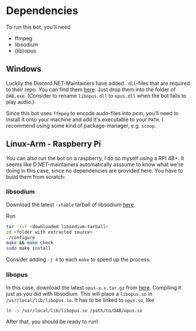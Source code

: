 # Dependencies
To run this bot, you'll need 
- ffmpeg
- libsodium
- (lib)opus

## Windows
Luckily the Discord.NET-Maintainers have added `.dll`-files that are required to their repo. 
You can find them [here](https://github.com/discord-net/Discord.Net/tree/dev/voice-natives). 
Just drop them into the folder of `DAB.exe`.
(Consider to rename `libopus.dll` to `opus.dll` when the bot fails to play audio.)

Since this bot uses `ffmpeg` to encode audo-files into pcm, you'll need to install it onto your machine and add it's executable to your `PATH`. 
I recommend using some kind of package-manager, e.g. `scoop`.

## Linux-Arm - Raspberry Pi
You can also run the bot on a raspberry, I do so myself using a RPI 4B+.
It seems like D.NET-maintainers automatically asssume to know what we're doing in this case,
since no dependencies are provided here. You have to build them from scratch:

### libsodium
Download the latest `-stable` tarball of libsodium [here](https://download.libsodium.org/libsodium/releases/).

Run
```bash
tar -xvf <downloaded libsodium-tarball>
cd <folder with extracted source>
./configure
make && make check
sudo make install
```
Consider adding `-j 4` to each `make` to speed up the process.

### libopus
In this case, download the latest `opus-x.x.tar.gz` from [here](https://ftp.osuosl.org/pub/xiph/releases/opus/).
Compiling it just as you did with libsodium.
This will place a `libopus.so` in `/usr/local/lib/libopus.so`.
It has to be linked to `opus.so`, like
```bash
ln -s /usr/local/lib/libopus.so /path/to/DAB/opus.so
```

After that, you should be ready to run!
